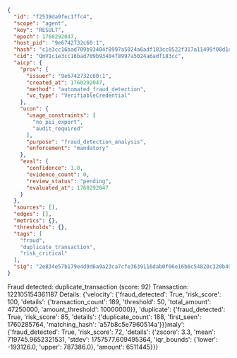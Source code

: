 ```json
{
  "id": "f2539da9fec1ffc4",
  "scope": "agent",
  "key": "RESULT",
  "epoch": 1760292047,
  "host_pid": "9e6742732c60:1",
  "hash": "c1e3cc16bad709b93404f8997a5024a6adf183cc0522f317a11499f08d1d6724",
  "cid": "QmV1c1e3cc16bad709b93404f8997a5024a6adf183cc",
  "aicp": {
    "prov": {
      "issuer": "9e6742732c60:1",
      "created_at": 1760292047,
      "method": "automated_fraud_detection",
      "vc_type": "VerifiableCredential"
    },
    "ucon": {
      "usage_constraints": [
        "no_pii_export",
        "audit_required"
      ],
      "purpose": "fraud_detection_analysis",
      "enforcement": "mandatory"
    },
    "eval": {
      "confidence": 1.0,
      "evidence_count": 0,
      "review_status": "pending",
      "evaluated_at": 1760292047
    }
  },
  "sources": [],
  "edges": [],
  "metrics": {},
  "thresholds": {},
  "tags": [
    "fraud",
    "duplicate_transaction",
    "risk_critical"
  ],
  "sig": "2e834e57b179e4d9d6a9a23ca7cfe3639116dab0f06e16b6c54820c320b49b66"
}
```

Fraud detected: duplicate_transaction (score: 92)
Transaction: 122105154361187
Details: {'velocity': {'fraud_detected': True, 'risk_score': 100, 'details': {'transaction_count': 189, 'threshold': 50, 'total_amount': 47250000, 'amount_threshold': 10000000}}, 'duplicate': {'fraud_detected': True, 'risk_score': 85, 'details': {'duplicate_count': 188, 'first_seen': 1760285764, 'matching_hash': 'a57b8c5e7960514a'}}}maly': {'fraud_detected': True, 'risk_score': 72, 'details': {'zscore': 3.3, 'mean': 719745.9652321531, 'stdev': 1757577.609495364, 'iqr_bounds': {'lower': -193126.0, 'upper': 787386.0}, 'amount': 6511445}}}